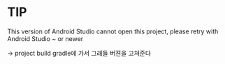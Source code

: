 # TIP

 This version of Android Studio cannot open this project, please retry with Android Studio ~ or newer
 
 -> project build gradle에 가서 그래들 버젼을 고쳐준다
 
 
 

